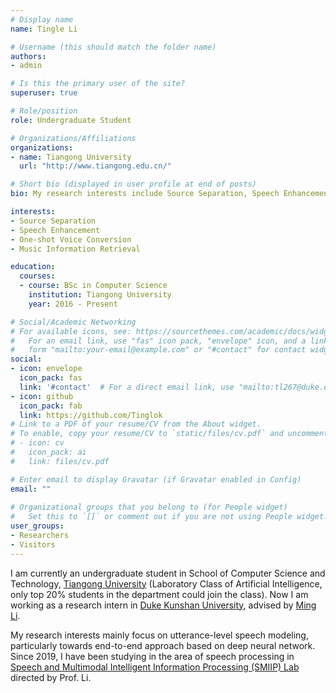 ```yaml
---
# Display name
name: Tingle Li

# Username (this should match the folder name)
authors:
- admin

# Is this the primary user of the site?
superuser: true

# Role/position
role: Undergraduate Student

# Organizations/Affiliations
organizations:
- name: Tiangong University
  url: "http://www.tiangong.edu.cn/"

# Short bio (displayed in user profile at end of posts)
bio: My research interests include Source Separation, Speech Enhancement, One-shot Voice Conversion and Music Information Retrieval.

interests:
- Source Separation
- Speech Enhancement
- One-shot Voice Conversion
- Music Information Retrieval

education:
  courses:
  - course: BSc in Computer Science
    institution: Tiangong University
    year: 2016 - Present

# Social/Academic Networking
# For available icons, see: https://sourcethemes.com/academic/docs/widgets/#icons
#   For an email link, use "fas" icon pack, "envelope" icon, and a link in the
#   form "mailto:your-email@example.com" or "#contact" for contact widget.
social:
- icon: envelope
  icon_pack: fas
  link: '#contact'  # For a direct email link, use "mailto:tl267@duke.edu".
- icon: github
  icon_pack: fab
  link: https://github.com/Tinglok
# Link to a PDF of your resume/CV from the About widget.
# To enable, copy your resume/CV to `static/files/cv.pdf` and uncomment the lines below.  
# - icon: cv
#   icon_pack: ai
#   link: files/cv.pdf

# Enter email to display Gravatar (if Gravatar enabled in Config)
email: ""
  
# Organizational groups that you belong to (for People widget)
#   Set this to `[]` or comment out if you are not using People widget.  
user_groups:
- Researchers
- Visitors
---
```


I am currently an undergraduate student in School of Computer Science and Technology, [Tiangong University](http://www.tiangong.edu.cn/) (Laboratory Class of Artificial Intelligence, only top 20% students in the department could join the class). Now I am working as a research intern in [Duke Kunshan University](https://dukekunshan.edu.cn/en), advised by [Ming Li](https://scholars.duke.edu/person/MingLi).

My research interests mainly focus on utterance-level speech modeling, particularly towards end-to-end approach based on deep neural network. Since 2019, I have been studying in the area of speech processing in [Speech and Multimodal Intelligent Information Processing (SMIIP) Lab](https://sites.duke.edu/dkusmiip/) directed by Prof. Li.
